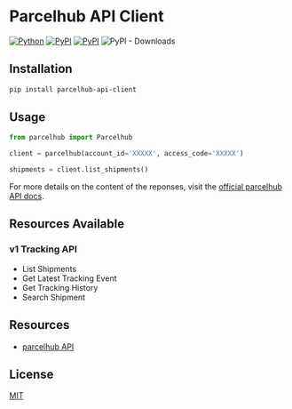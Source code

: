 # Parcelhub API Client

[![Python](https://img.shields.io/pypi/pyversions/parcelhub-api-client.svg)](https://badge.fury.io/py/parcelhub-api-client)
[![PyPI](https://badge.fury.io/py/parcelhub-api-client.svg)](https://badge.fury.io/py/parcelhub-api-client)
[![PyPI](https://github.com/ChemicalLuck/parcelhub-api-client/actions/workflows/python-publish.yml/badge.svg)](https://github.com/ChemicalLuck/parcelhub-api-client/actions/workflows/python-publish.yml)
![PyPI - Downloads](https://img.shields.io/pypi/dm/parcelhub-api-client)

## Installation

```bash
pip install parcelhub-api-client
```

## Usage

```python
from parcelhub import Parcelhub

client = parcelhub(account_id='XXXXX', access_code='XXXXX')

shipments = client.list_shipments()
```

For more details on the content of the reponses, visit the [official parcelhub API docs](https://api.parcelhub.net/docs/).

## Resources Available

### v1 Tracking API

- List Shipments
- Get Latest Tracking Event
- Get Tracking History
- Search Shipment

## Resources

- [parcelhub API](https://api.parcelhub.net/docs/)

## License

[MIT](LICENSE)
